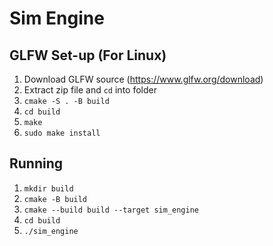 # Sim Engine

## GLFW Set-up (For Linux)
1. Download GLFW source (https://www.glfw.org/download)
2. Extract zip file and `cd` into folder
3. `cmake -S . -B build`
4. `cd build`
5. `make`
6. `sudo make install`

## Running
1. `mkdir build`
2. `cmake -B build`
3. `cmake --build build --target sim_engine`
4. `cd build`
5. `./sim_engine`